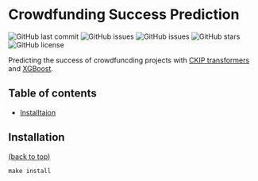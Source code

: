 # Crowdfunding Success Prediction

![GitHub last commit](https://img.shields.io/github/last-commit/JackywithaWhiteDog/crowdfunding-success-prediction)
![GitHub issues](https://img.shields.io/github/ansible/quality/JackywithaWhiteDog/crowdfunding-success-prediction)
![GitHub issues](https://img.shields.io/github/issues/JackywithaWhiteDog/crowdfunding-success-prediction)
![GitHub stars](https://img.shields.io/github/stars/JackywithaWhiteDog/crowdfunding-success-prediction)
![GitHub license](https://img.shields.io/github/license/JackywithaWhiteDog/crowdfunding-success-prediction)

Predicting the success of crowdfuncding projects with [CKIP transformers](https://github.com/ckiplab/ckip-transformers) and [XGBoost](https://github.com/dmlc/xgboost).

## Table of contents

- [Installtaion](#installation)

## Installation

[(back to top)](#crowdfunding-success-prediction)

```shell
make install
```
